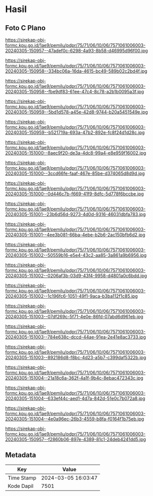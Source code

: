 # Hasil

## Foto C Plano

https://sirekap-obj-formc.kpu.go.id/1ae9/pemilu/pdpr/75/71/06/10/06/7571061006003-20240305-150957--47adef0c-6298-4a93-8b58-d46995d96f00.jpg

https://sirekap-obj-formc.kpu.go.id/1ae9/pemilu/pdpr/75/71/06/10/06/7571061006003-20240305-150958--334bc06a-16da-4615-bc49-589b02c2bd4f.jpg

https://sirekap-obj-formc.kpu.go.id/1ae9/pemilu/pdpr/75/71/06/10/06/7571061006003-20240305-150958--fbe9df83-61ee-47c4-8c78-a2b1b0095a3f.jpg

https://sirekap-obj-formc.kpu.go.id/1ae9/pemilu/pdpr/75/71/06/10/06/7571061006003-20240305-150959--5bd1d578-a45e-42d8-9744-b20a5451549e.jpg

https://sirekap-obj-formc.kpu.go.id/1ae9/pemilu/pdpr/75/71/06/10/06/7571061006003-20240305-150959--b521719a-693a-47b2-892e-fc8f24d1d28c.jpg

https://sirekap-obj-formc.kpu.go.id/1ae9/pemilu/pdpr/75/71/06/10/06/7571061006003-20240305-151000--8aec9f20-de3a-4dc8-99a4-e8e959f16002.jpg

https://sirekap-obj-formc.kpu.go.id/1ae9/pemilu/pdpr/75/71/06/10/06/7571061006003-20240305-151000--3ccd66fe-faaf-467e-85be-d374065d8d9d.jpg

https://sirekap-obj-formc.kpu.go.id/1ae9/pemilu/pdpr/75/71/06/10/06/7571061006003-20240305-151000--0d446c7b-f669-41f9-8dfc-5d778f6bccbe.jpg

https://sirekap-obj-formc.kpu.go.id/1ae9/pemilu/pdpr/75/71/06/10/06/7571061006003-20240305-151001--23b6d56d-9273-4d0d-9316-46031dbfa783.jpg

https://sirekap-obj-formc.kpu.go.id/1ae9/pemilu/pdpr/75/71/06/10/06/7571061006003-20240305-151001--4ee3b081-66ba-4ebe-b2b6-2ac150bfb6d2.jpg

https://sirekap-obj-formc.kpu.go.id/1ae9/pemilu/pdpr/75/71/06/10/06/7571061006003-20240305-151002--50559b16-e5e4-43c2-aa85-3a861a9b6956.jpg

https://sirekap-obj-formc.kpu.go.id/1ae9/pemilu/pdpr/75/71/06/10/06/7571061006003-20240305-151002--0206af3b-03d9-43f4-9958-d4801a0c6bdd.jpg

https://sirekap-obj-formc.kpu.go.id/1ae9/pemilu/pdpr/75/71/06/10/06/7571061006003-20240305-151002--1c196fc6-1051-49f1-9aca-b3ba112f1c85.jpg

https://sirekap-obj-formc.kpu.go.id/1ae9/pemilu/pdpr/75/71/06/10/06/7571061006003-20240305-151003--07df269c-5f71-4e0e-86fd-07abd6d961eb.jpg

https://sirekap-obj-formc.kpu.go.id/1ae9/pemilu/pdpr/75/71/06/10/06/7571061006003-20240305-151003--784e638c-dccd-44ae-91ea-2e41e8ac3733.jpg

https://sirekap-obj-formc.kpu.go.id/1ae9/pemilu/pdpr/75/71/06/10/06/7571061006003-20240305-151003--892186d8-f8bc-4d23-a5b7-c399daf5322b.jpg

https://sirekap-obj-formc.kpu.go.id/1ae9/pemilu/pdpr/75/71/06/10/06/7571061006003-20240305-151004--21a18c6a-362f-4a1f-9b4c-8ebac472343c.jpg

https://sirekap-obj-formc.kpu.go.id/1ae9/pemilu/pdpr/75/71/06/10/06/7571061006003-20240305-151004--633ef44c-aed1-4d7a-842d-51e0c7b072a8.jpg

https://sirekap-obj-formc.kpu.go.id/1ae9/pemilu/pdpr/75/71/06/10/06/7571061006003-20240305-151004--4e0a96ec-26b3-4559-b8fa-f0164f1b75eb.jpg

https://sirekap-obj-formc.kpu.go.id/1ae9/pemilu/pdpr/75/71/06/10/06/7571061006003-20240305-150957--f2860b06-897e-4389-81c1-24deb4241dd5.jpg


## Metadata

| Key        | Value               |
| ---------- | ------------------- |
| Time Stamp | 2024-03-05 16:03:47 |
| Kode Dapil | 7501                |



